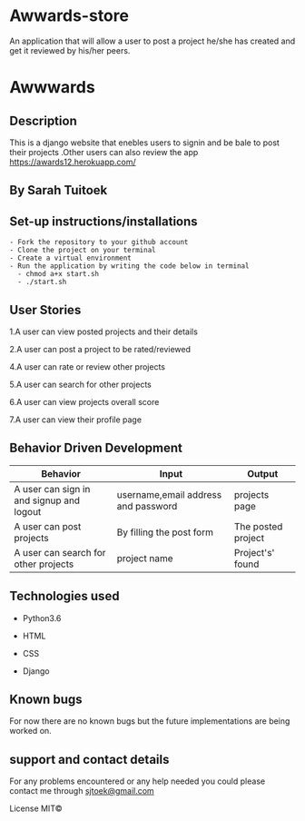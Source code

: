 # Awwards-store
An application that will allow a user to post a project he/she has created and get it reviewed by his/her peers.

# Awwwards

## Description

This is a django website that enebles users to signin and  be bale to post their projects .Other users can also review the app  https://awards12.herokuapp.com/

## By Sarah Tuitoek

## Set-up instructions/installations
```
- Fork the repository to your github account
- Clone the project on your terminal
- Create a virtual environment
- Run the application by writing the code below in terminal
  - chmod a+x start.sh
  - ./start.sh
  ```

## User Stories

1.A user can view posted projects and their details

2.A user can post a project to be rated/reviewed

4.A user can rate or review other projects

5.A user can search for other projects

6.A user can view projects overall score

7.A user can view their profile page

## Behavior Driven Development
|Behavior                           |Input                      |                Output|
|-----------------------------------|---------------------------|----------------------|
|A user can sign in and signup and logout| username,email address and password|projects page|
|A user can post projects|By filling the post form |The posted project|
|A user can search for other projects|project name|Project's' found|

## Technologies used
* Python3.6

* HTML

* CSS

* Django

## Known bugs
For now there are no known bugs but the future implementations are being worked on.

## support and contact details
For any problems encountered or any help needed you could please contact me through sjtoek@gmail.com

License
MIT©
